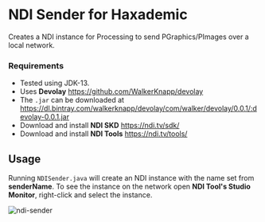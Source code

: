 NDI Sender for Haxademic
=========
Creates a NDI instance for Processing to send PGraphics/PImages over a local network.


### Requirements
- Tested using JDK-13.
- Uses **Devolay** https://github.com/WalkerKnapp/devolay
- The `.jar` can be downloaded at https://dl.bintray.com/walkerknapp/devolay/com/walker/devolay/0.0.1/:devolay-0.0.1.jar
- Download and install **NDI SKD** https://ndi.tv/sdk/
- Download and install **NDI Tools** https://ndi.tv/tools/


Usage
-------------------
Running `NDISender.java` will create an NDI instance with the name set from **senderName**. To see the instance on the network open **NDI Tool's Studio Monitor**, right-click and select the instance.

![ndi-sender](https://user-images.githubusercontent.com/20564801/65557440-92ec7c80-def0-11e9-8807-bcbfb70c195c.jpg)

